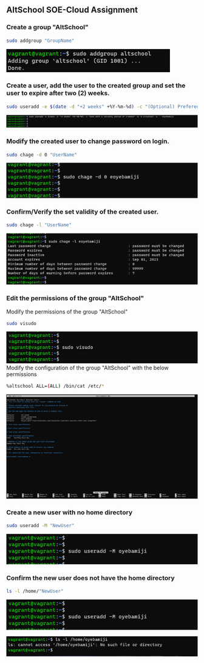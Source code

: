 ## AltSchool SOE-Cloud Assignment

### Create a group "AltSchool"
```bash
sudo addgroup "GroupName"
```
![Created-Group](assets/addgroup%20altschool.png)

### Create a user, add the user to the created group and set the user to expire after two (2) weeks.
```bash
sudo useradd -e $(date -d "+2 weeks" +%Y-%m-%d) -c "(Optional) Prefered comment" -m -G altschool -p '' "UserName"
```
![Creat-User](assets/create-user-validity.png)

### Modify the created user to change password on login.
```bash
sudo chage -d 0 "UserName"
```
![Creat-User](assets/User-password.png)

### Confirm/Verify the set validity of the created user.
```bash
sudo chage -l "UserName"
```
![Creat-User](assets/User-EOyebamiji-Validity.png)

### Edit the permissions of the group "AltSchool"
Modify the permissions of the group "AltSchool"
```bash
sudo visudo
```
![Modify-Group](assets/mod-group.png)
Modify the configuration of the group "AltSchool" with the below permissions
```bash
%altschool ALL=(ALL) /bin/cat /etc/*
```
![Create-User](assets/Sudoers.png)

### Create a new user with no home directory
```bash
sudo useradd -M "NewUser"
```
![Create-NewUser](assets/User-Create-Oyebamiji.png)

### Confirm the new user does not have the home directory

```bash
ls -l /home/"NewUser"
```
![Create-NewUser](assets/User-Create-Oyebamiji.png)

![Create-NewUser](assets/User-Oyebamiji.png)